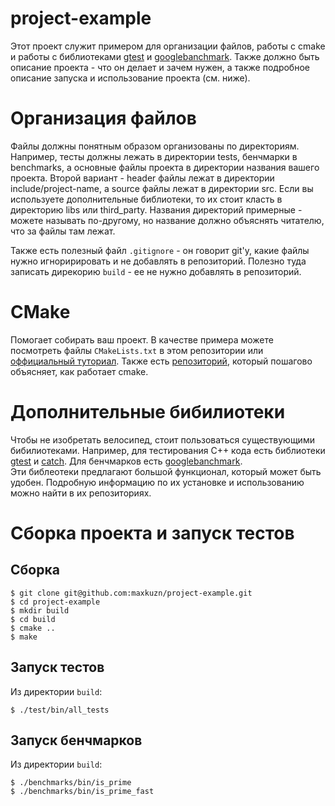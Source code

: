 # project-example

Этот проект служит примером для организации файлов, работы с cmake и работы с библиотеками [gtest](https://github.com/google/googletest) и [googlebanchmark](https://github.com/google/benchmark). Также должно быть описание проекта - что он делает и зачем нужен, а также подробное описание запуска и использование проекта (см. ниже).

# Организация файлов
Файлы должны понятным образом организованы по директориям. Например, тесты должны лежать в директории tests, бенчмарки в benchmarks, а основные файлы проекта в директории названия вашего проекта. Второй вариант - header файлы лежат в директории include/project-name, а source файлы лежат в директории src. Если вы используете дополнительные библиотеки, то их стоит класть в директорию libs или third_party.
Названия директорий примерные - можете называть по-другому, но название должно объяснять читателю, что за файлы там лежат.

Также есть полезный файл `.gitignore` - он говорит git'у, какие файлы нужно игноририровать и не добавлять в репозиторий. Полезно туда записать дирекорию `build` - ее не нужно добавлять в репозиторий.

# CMake
Помогает собирать ваш проект. В качестве примера можете посмотреть файлы `CMakeLists.txt` в этом репозитории или [оффициальный туториал](https://cmake.org/cmake/help/latest/guide/tutorial/index.html). Также есть [репозиторий](https://github.com/ttroy50/cmake-examples), который пошагово объясняет, как работает cmake.

# Дополнительные бибилиотеки
Чтобы не изобретать велосипед, стоит пользоваться существующими бибилиотеками. Например, для тестирования C++ кода есть библиотеки [gtest](https://github.com/google/googletest) и [catch](https://github.com/catchorg/Catch2). Для бенчмарков есть [googlebanchmark](https://github.com/google/benchmark).  
Эти библеотеки предлагают большой функционал, который может быть удобен. Подробную информацию по их установке и использованию можно найти в их репозиториях.

# Сборка проекта и запуск тестов
## Сборка
```
$ git clone git@github.com:maxkuzn/project-example.git
$ cd project-example
$ mkdir build
$ cd build
$ cmake ..
$ make
```

## Запуск тестов
Из директории `build`:
```
$ ./test/bin/all_tests
```

## Запуск бенчмарков
Из директории `build`:
```
$ ./benchmarks/bin/is_prime
$ ./benchmarks/bin/is_prime_fast
```
